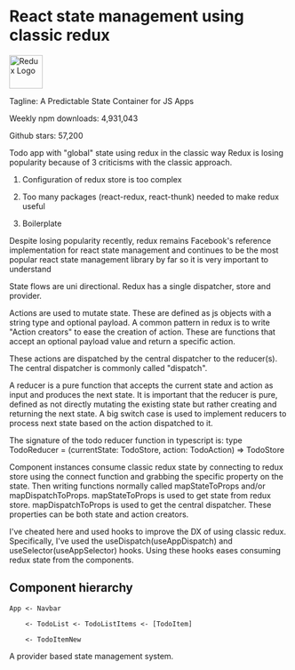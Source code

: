 # React state management using classic redux

<a href='https://redux.js.org'><img src='https://camo.githubusercontent.com/f28b5bc7822f1b7bb28a96d8d09e7d79169248fc/687474703a2f2f692e696d6775722e636f6d2f4a65567164514d2e706e67' height='60' alt='Redux Logo' aria-label='redux.js.org' /></a>

Tagline: A Predictable State Container for JS Apps

Weekly npm downloads: 4,931,043

Github stars: 57,200

Todo app with "global" state using redux in the classic way
Redux is losing popularity because of 3 criticisms with the classic approach.

1. Configuration of redux store is too complex

2. Too many packages (react-redux, react-thunk) needed to make redux useful

3. Boilerplate

Despite losing popularity recently, redux remains Facebook's reference implementation for react state management and continues to be the most popular react state management library by far so it is very important to understand

State flows are uni directional.
Redux has a single dispatcher, store and provider.

Actions are used to mutate state. These are defined as js objects with a string type and optional payload.
A common pattern in redux is to write "Action creators" to ease the creation of action. These are functions that accept an optional payload value and return a specific action.  

These actions are dispatched by the central dispatcher to the reducer(s). The central dispatcher is commonly called "dispatch".

A reducer is a pure function that accepts the current state and action as input and produces the next state. It is important that the reducer is pure, defined as not directly mutating the existing state but rather creating and returning the next state.
A big switch case is used to implement reducers to process next state based on the action dispatched to it.

The signature of the todo reducer function in typescript is:
type TodoReducer = (currentState: TodoStore, action: TodoAction) => TodoStore

Component instances consume classic redux state by connecting to redux store using the connect function and grabbing the specific property on the state. Then writing functions normally called mapStateToProps and/or mapDispatchToProps. mapStateToProps is used to get state from redux store. mapDispatchToProps is used to get the central dispatcher.
These properties can be both state and action creators.

I've cheated here and used hooks to improve the DX of using classic redux.
Specifically, I've used the useDispatch(useAppDispatch) and useSelector(useAppSelector) hooks.
Using these hooks eases consuming redux state from the components.

## Component hierarchy

    App <- Navbar

        <- TodoList <- TodoListItems <- [TodoItem]

        <- TodoItemNew

A provider based state management system.
